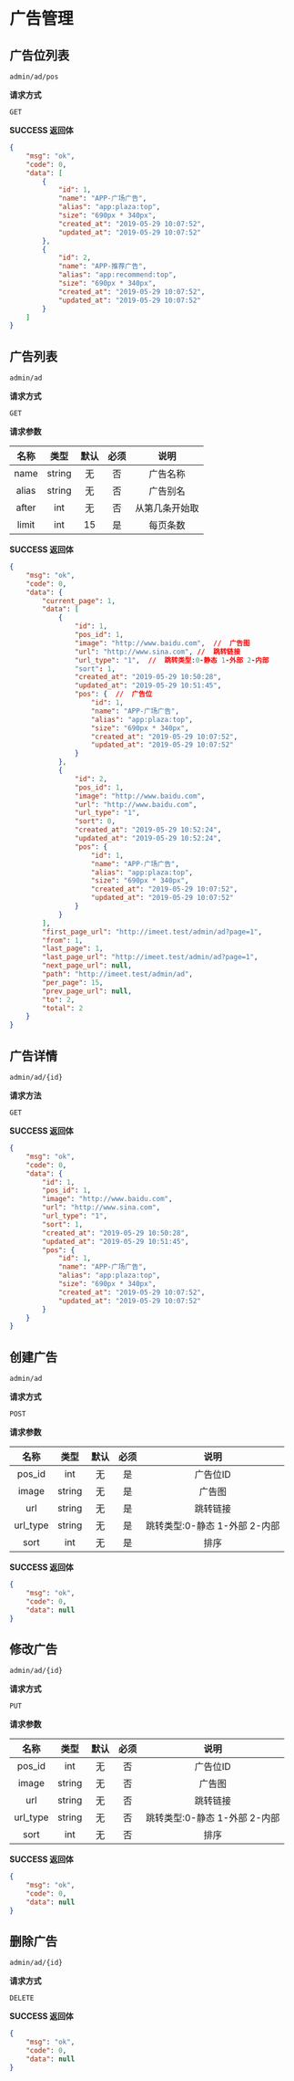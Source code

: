 # 广告管理

## 广告位列表

`admin/ad/pos`

**请求方式**

`GET`

**SUCCESS 返回体**

```json
{
    "msg": "ok",
    "code": 0,
    "data": [
        {
            "id": 1,
            "name": "APP-广场广告",
            "alias": "app:plaza:top",
            "size": "690px * 340px",
            "created_at": "2019-05-29 10:07:52",
            "updated_at": "2019-05-29 10:07:52"
        },
        {
            "id": 2,
            "name": "APP-推荐广告",
            "alias": "app:recommend:top",
            "size": "690px * 340px",
            "created_at": "2019-05-29 10:07:52",
            "updated_at": "2019-05-29 10:07:52"
        }
    ]
}
```

## 广告列表

`admin/ad`

**请求方式**

`GET`

**请求参数**

|  名称  |  类型  | 默认 | 必须 |         说明         |
| :----: | :----: | :--: | :--: | :------------------: |
|  name  | string |  无  |  否  |         广告名称         |
| alias  | string |  无  |  否  |         广告别名         |
|  after |  int   |  无  |  否  |         从第几条开始取    |      
|  limit |  int   |  15  |  是  |         每页条数         |

**SUCCESS 返回体**

```json
{
    "msg": "ok",
    "code": 0,
    "data": {
        "current_page": 1,
        "data": [
            {
                "id": 1,
                "pos_id": 1,
                "image": "http://www.baidu.com",  //  广告图
                "url": "http://www.sina.com", //  跳转链接
                "url_type": "1",  //  跳转类型:0-静态 1-外部 2-内部
                "sort": 1,
                "created_at": "2019-05-29 10:50:28",
                "updated_at": "2019-05-29 10:51:45",
                "pos": {  //  广告位
                    "id": 1,
                    "name": "APP-广场广告",
                    "alias": "app:plaza:top",
                    "size": "690px * 340px",
                    "created_at": "2019-05-29 10:07:52",
                    "updated_at": "2019-05-29 10:07:52"
                }
            },
            {
                "id": 2,
                "pos_id": 1,
                "image": "http://www.baidu.com",
                "url": "http://www.baidu.com",
                "url_type": "1",
                "sort": 0,
                "created_at": "2019-05-29 10:52:24",
                "updated_at": "2019-05-29 10:52:24",
                "pos": {
                    "id": 1,
                    "name": "APP-广场广告",
                    "alias": "app:plaza:top",
                    "size": "690px * 340px",
                    "created_at": "2019-05-29 10:07:52",
                    "updated_at": "2019-05-29 10:07:52"
                }
            }
        ],
        "first_page_url": "http://imeet.test/admin/ad?page=1",
        "from": 1,
        "last_page": 1,
        "last_page_url": "http://imeet.test/admin/ad?page=1",
        "next_page_url": null,
        "path": "http://imeet.test/admin/ad",
        "per_page": 15,
        "prev_page_url": null,
        "to": 2,
        "total": 2
    }
}
```

## 广告详情

`admin/ad/{id}`

**请求方法**

`GET`

**SUCCESS 返回体**

```json
{
    "msg": "ok",
    "code": 0,
    "data": {
        "id": 1,
        "pos_id": 1,
        "image": "http://www.baidu.com",
        "url": "http://www.sina.com",
        "url_type": "1",
        "sort": 1,
        "created_at": "2019-05-29 10:50:28",
        "updated_at": "2019-05-29 10:51:45",
        "pos": {
            "id": 1,
            "name": "APP-广场广告",
            "alias": "app:plaza:top",
            "size": "690px * 340px",
            "created_at": "2019-05-29 10:07:52",
            "updated_at": "2019-05-29 10:07:52"
        }
    }
}
```

## 创建广告

`admin/ad`

**请求方式**

`POST`

**请求参数**

|   名称   |  类型  | 默认 | 必须 |                说明                 |
| :------: | :----: | :--: | :--: | :---------------------------------: |
|   pos_id   | int    |  无  |  是  |             广告位ID               |
|   image    | string |  无  |  是  |             广告图                 |
|   url      | string |  无  |  是  |             跳转链接               |
|   url_type | string |  无  |  是  |     跳转类型:0-静态 1-外部 2-内部    |
|   sort     |  int   |  无  |  是  |              排序                  |

**SUCCESS 返回体**

```json
{
    "msg": "ok",
    "code": 0,
    "data": null
}
```

## 修改广告

`admin/ad/{id}`

**请求方式**

`PUT`

**请求参数**

|   名称   |  类型  | 默认 | 必须 |                说明                 |
| :------: | :----: | :--: | :--: | :---------------------------------: |
|   pos_id   | int    |  无  |  否  |             广告位ID               |
|   image    | string |  无  |  否  |             广告图                 |
|   url      | string |  无  |  否  |             跳转链接               |
|   url_type | string |  无  |  否  |     跳转类型:0-静态 1-外部 2-内部    |
|   sort     |  int   |  无  |  否  |              排序                  |

**SUCCESS 返回体**

```json
{
    "msg": "ok",
    "code": 0,
    "data": null
}
```

## 删除广告

`admin/ad/{id}`

**请求方式**

`DELETE`


**SUCCESS 返回体**

```json
{
    "msg": "ok",
    "code": 0,
    "data": null
}
```